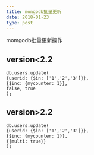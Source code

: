 ```yaml
---
title: mongodb批量更新
date: 2018-01-23
type: post
---
```


momgodb批量更新操作

## version<2.2

```
db.users.update(
{userid: {$in: ['1','2','3']}},
{$inc: {mycounter: 1}},
false, true
);
```
## version>2.2

```
db.users.update(
{userid: {$in: ['1','2','3']}},
{$inc: {mycounter: 1}}, 
{{multi: true}}
);